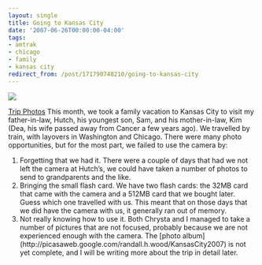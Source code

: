 ```yaml
---
layout: single
title: Going to Kansas City
date: '2007-06-26T00:00:00-04:00'
tags:
- amtrak
- chicago
- family
- kansas city
redirect_from: /post/171790748210/going-to-kansas-city
---
```

[![](http://lh3.google.com/image/randall.h.wood/RnMbjIOsuYE/AAAAAAAAA7o/wrAWmitJ1F0/s160-c/KansasCity2007.jpg)](http://picasaweb.google.com/randall.h.wood/KansasCity2007)

[Trip Photos](http://picasaweb.google.com/randall.h.wood/KansasCity2007)
This month, we took a family vacation to Kansas City to visit my father-in-law, Hutch, his youngest son, Sam, and his mother-in-law, Kim (Dea, his wife passed away from Cancer a few years ago). We travelled by train, with layovers in Washington and Chicago. There were many photo opportunities, but for the most part, we failed to use the camera by:

<ol><li>Forgetting that we had it. There were a couple of days that had we not left the camera at Hutch&rsquo;s, we could have taken a number of photos to send to grandparents and the like.</li>
<li>Bringing the small flash card. We have two flash cards: the 32MB card that came with the camera and a 512MB card that we bought later. Guess which one travelled with us. This meant that on those days that we did have the camera with us, it generally ran out of memory.</li>
<li>Not really knowing how to use it. Both Chrysta and I managed to take a number of pictures that are not focused, probably because we are not experienced enough with the camera.
The [photo album](http://picasaweb.google.com/randall.h.wood/KansasCity2007) is not yet complete, and I will be writing more about the trip in detail later.</li>
</ol>
